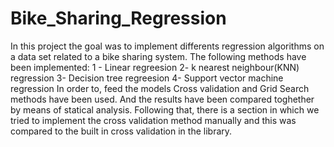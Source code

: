 # Bike_Sharing_Regression
In this project the goal was to implement differents regression algorithms on a data set related to a bike sharing system.
The following methods have been implemented: 
1 - Linear regreesion
2- k nearest neighbour(KNN) regression
3- Decision tree regreesion 
4- Support vector machine regression
In order to, feed the models Cross validation and Grid Search methods have been used. And the results have been compared toghether by means of statical analysis.
Following that, there is a section in which we tried to implement the cross validation method manually and this was compared to the built in cross validation in the library.
